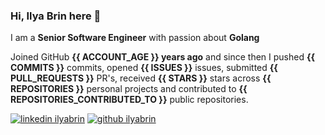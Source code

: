 
### Hi, Ilya Brin here 👋

I am a **Senior Software Engineer** with passion about **Golang**  

Joined GitHub **{{ ACCOUNT_AGE }} years ago** and since then I pushed **{{ COMMITS }}** commits, opened **{{ ISSUES }}** issues, submitted **{{ PULL_REQUESTS }}** PR's, received **{{ STARS }}** stars across **{{ REPOSITORIES }}** personal projects and contributed to **{{ REPOSITORIES_CONTRIBUTED_TO }}** public repositories.

[1.1]: https://user-images.githubusercontent.com/464157/88304618-307f2b00-cd11-11ea-8f5a-0a154f7b523d.png (Feel free to add me to your network)
[2.1]: https://user-images.githubusercontent.com/464157/88305468-39bcc780-cd12-11ea-826e-f67163b6cf1f.png (You are here 😸)

[1]: https://www.linkedin.com/in/ilyabrin
[2]: https://www.github.com/ilyabrin

[![linkedin ilyabrin][1.1]][1]
[![github ilyabrin][2.1]][2]
